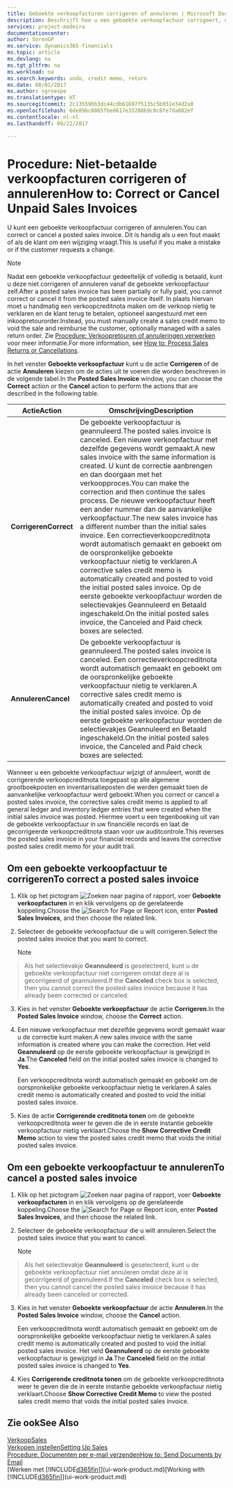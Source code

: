 ```yaml
---
title: Geboekte verkoopfacturen corrigeren of annuleren | Microsoft Docs
description: Beschrijft hoe u een geboekte verkoopfactuur corrigeert, ongedaan maakt of annuleert en een verkoopcreditnota vereffent.
services: project-madeira
documentationcenter: 
author: SorenGP
ms.service: dynamics365-financials
ms.topic: article
ms.devlang: na
ms.tgt_pltfrm: na
ms.workload: na
ms.search.keywords: undo, credit memo, return
ms.date: 08/01/2017
ms.author: sgroespe
ms.translationtype: HT
ms.sourcegitcommit: 2c13559bb3dc44cdb61697f5135c5b931e34d2a8
ms.openlocfilehash: 6de89bc0865fbe8617e33288b9c0c8fe7da802ef
ms.contentlocale: nl-nl
ms.lasthandoff: 09/22/2017

---
```

# <a name="how-to-correct-or-cancel-unpaid-sales-invoices"></a><span data-ttu-id="42474-103">Procedure: Niet-betaalde verkoopfacturen corrigeren of annuleren</span><span class="sxs-lookup"><span data-stu-id="42474-103">How to: Correct or Cancel Unpaid Sales Invoices</span></span>
<span data-ttu-id="42474-104">U kunt een geboekte verkoopfactuur corrigeren of annuleren.</span><span class="sxs-lookup"><span data-stu-id="42474-104">You can correct or cancel a posted sales invoice.</span></span> <span data-ttu-id="42474-105">Dit is handig als u een fout maakt of als de klant om een wijziging vraagt.</span><span class="sxs-lookup"><span data-stu-id="42474-105">This is useful if you make a mistake or if the customer requests a change.</span></span>

> [!NOTE]  
>   <span data-ttu-id="42474-106">Nadat een geboekte verkoopfactuur gedeeltelijk of volledig is betaald, kunt u deze niet corrigeren of annuleren vanaf de geboekte verkoopfactuur zelf.</span><span class="sxs-lookup"><span data-stu-id="42474-106">After a posted sales invoice has been partially or fully paid, you cannot correct or cancel it from the posted sales invoice itself.</span></span> <span data-ttu-id="42474-107">In plaats hiervan moet u handmatig een verkoopcreditnota maken om de verkoop nietig te verklaren en de klant terug te betalen, optioneel aangestuurd met een inkoopretourorder.</span><span class="sxs-lookup"><span data-stu-id="42474-107">Instead, you must manually create a sales credit memo to void the sale and reimburse the customer, optionally managed with a sales return order.</span></span> <span data-ttu-id="42474-108">Zie [Procedure: Verkoopretouren of annuleringen verwerken](sales-how-process-sales-returns-cancellations.md) voor meer informatie.</span><span class="sxs-lookup"><span data-stu-id="42474-108">For more information, see [How to: Process Sales Returns or Cancellations](sales-how-process-sales-returns-cancellations.md).</span></span>

<span data-ttu-id="42474-109">In het venster **Geboekte verkoopfactuur** kunt u de actie **Corrigeren** of de actie **Annuleren** kiezen om de acties uit te voeren die worden beschreven in de volgende tabel.</span><span class="sxs-lookup"><span data-stu-id="42474-109">In the **Posted Sales Invoice** window, you can choose the **Correct** action or the **Cancel** action to perform the actions that are described in the following table.</span></span>

| <span data-ttu-id="42474-110">Actie</span><span class="sxs-lookup"><span data-stu-id="42474-110">Action</span></span> | <span data-ttu-id="42474-111">Omschrijving</span><span class="sxs-lookup"><span data-stu-id="42474-111">Description</span></span> |
| --- | --- |
| <span data-ttu-id="42474-112">**Corrigeren**</span><span class="sxs-lookup"><span data-stu-id="42474-112">**Correct**</span></span> |<span data-ttu-id="42474-113">De geboekte verkoopfactuur is geannuleerd.</span><span class="sxs-lookup"><span data-stu-id="42474-113">The posted sales invoice is canceled.</span></span> <span data-ttu-id="42474-114">Een nieuwe verkoopfactuur met dezelfde gegevens wordt gemaakt.</span><span class="sxs-lookup"><span data-stu-id="42474-114">A new sales invoice with the same information is created.</span></span> <span data-ttu-id="42474-115">U kunt de correctie aanbrengen en dan doorgaan met het verkoopproces.</span><span class="sxs-lookup"><span data-stu-id="42474-115">You can make the correction and then continue the sales process.</span></span> <span data-ttu-id="42474-116">De nieuwe verkoopfactuur heeft een ander nummer dan de aanvankelijke verkoopfactuur.</span><span class="sxs-lookup"><span data-stu-id="42474-116">The new sales invoice has a different number than the initial sales invoice.</span></span> <span data-ttu-id="42474-117">Een correctieverkoopcreditnota wordt automatisch gemaakt en geboekt om de oorspronkelijke geboekte verkoopfactuur nietig te verklaren.</span><span class="sxs-lookup"><span data-stu-id="42474-117">A corrective sales credit memo is automatically created and posted to void the initial posted sales invoice.</span></span> <span data-ttu-id="42474-118">Op de eerste geboekte verkoopfactuur worden de selectievakjes Geannuleerd en Betaald ingeschakeld.</span><span class="sxs-lookup"><span data-stu-id="42474-118">On the initial posted sales invoice, the Canceled and Paid check boxes are selected.</span></span> |
| <span data-ttu-id="42474-119">**Annuleren**</span><span class="sxs-lookup"><span data-stu-id="42474-119">**Cancel**</span></span> |<span data-ttu-id="42474-120">De geboekte verkoopfactuur is geannuleerd.</span><span class="sxs-lookup"><span data-stu-id="42474-120">The posted sales invoice is canceled.</span></span> <span data-ttu-id="42474-121">Een correctieverkoopcreditnota wordt automatisch gemaakt en geboekt om de oorspronkelijke geboekte verkoopfactuur nietig te verklaren.</span><span class="sxs-lookup"><span data-stu-id="42474-121">A corrective sales credit memo is automatically created and posted to void the initial posted sales invoice.</span></span> <span data-ttu-id="42474-122">Op de eerste geboekte verkoopfactuur worden de selectievakjes Geannuleerd en Betaald ingeschakeld.</span><span class="sxs-lookup"><span data-stu-id="42474-122">On the initial posted sales invoice, the Canceled and Paid check boxes are selected.</span></span> |

<span data-ttu-id="42474-123">Wanneer u een geboekte verkoopfactuur wijzigt of annuleert, wordt de corrigerende verkoopcreditnota toegepast op alle algemene grootboekposten en inventarisatieposten die werden gemaakt toen de aanvankelijke verkoopfactuur werd geboekt.</span><span class="sxs-lookup"><span data-stu-id="42474-123">When you correct or cancel a posted sales invoice, the corrective sales credit memo is applied to all general ledger and inventory ledger entries that were created when the initial sales invoice was posted.</span></span> <span data-ttu-id="42474-124">Hiermee voert u een tegenboeking uit van de geboekte verkoopfactuur in uw financiële records en laat de gecorrigeerde verkoopcreditnota staan voor uw auditcontrole.</span><span class="sxs-lookup"><span data-stu-id="42474-124">This reverses the posted sales invoice in your financial records and leaves the corrective posted sales credit memo for your audit trail.</span></span>

## <a name="to-correct-a-posted-sales-invoice"></a><span data-ttu-id="42474-125">Om een geboekte verkoopfactuur te corrigeren</span><span class="sxs-lookup"><span data-stu-id="42474-125">To correct a posted sales invoice</span></span>
1. <span data-ttu-id="42474-126">Klik op het pictogram ![Zoeken naar pagina of rapport](media/ui-search/search_small.png "pictogram Zoeken naar pagina of rapport"), voer **Geboekte verkoopfacturen** in en klik vervolgens op de gerelateerde koppeling.</span><span class="sxs-lookup"><span data-stu-id="42474-126">Choose the ![Search for Page or Report](media/ui-search/search_small.png "Search for Page or Report icon") icon, enter **Posted Sales Invoices**, and then choose the related link.</span></span>  
2. <span data-ttu-id="42474-127">Selecteer de geboekte verkoopfactuur die u wilt corrigeren.</span><span class="sxs-lookup"><span data-stu-id="42474-127">Select the posted sales invoice that you want to correct.</span></span>

    > [!NOTE]  
>   <span data-ttu-id="42474-128">Als het selectievakje **Geannuleerd** is geselecteerd, kunt u de geboekte verkoopfactuur niet corrigeren omdat deze al is gecorrigeerd of geannuleerd.</span><span class="sxs-lookup"><span data-stu-id="42474-128">If the **Canceled** check box is selected, then you cannot correct the posted sales invoice because it has already been corrected or canceled.</span></span>
3. <span data-ttu-id="42474-129">Kies in het venster **Geboekte verkoopfactuur** de actie **Corrigeren**.</span><span class="sxs-lookup"><span data-stu-id="42474-129">In the **Posted Sales Invoice** window, choose the **Correct** action.</span></span>  
4. <span data-ttu-id="42474-130">Een nieuwe verkoopfactuur met dezelfde gegevens wordt gemaakt waar u de correctie kunt maken.</span><span class="sxs-lookup"><span data-stu-id="42474-130">A new sales invoice with the same information is created where you can make the correction.</span></span> <span data-ttu-id="42474-131">Het veld **Geannuleerd** op de eerste geboekte verkoopfactuur is gewijzigd in **Ja**.</span><span class="sxs-lookup"><span data-stu-id="42474-131">The **Canceled** field on the initial posted sales invoice is changed to **Yes**.</span></span>

    <span data-ttu-id="42474-132">Een verkoopcreditnota wordt automatisch gemaakt en geboekt om de oorspronkelijke geboekte verkoopfactuur nietig te verklaren.</span><span class="sxs-lookup"><span data-stu-id="42474-132">A sales credit memo is automatically created and posted to void the initial posted sales invoice.</span></span>
5. <span data-ttu-id="42474-133">Kies de actie **Corrigerende creditnota tonen** om de geboekte verkoopcreditnota weer te geven die de in eerste instantie geboekte verkoopfactuur nietig verklaart.</span><span class="sxs-lookup"><span data-stu-id="42474-133">Choose the **Show Corrective Credit Memo** action to view the posted sales credit memo that voids the initial posted sales invoice.</span></span>

## <a name="to-cancel-a-posted-sales-invoice"></a><span data-ttu-id="42474-134">Om een geboekte verkoopfactuur te annuleren</span><span class="sxs-lookup"><span data-stu-id="42474-134">To cancel a posted sales invoice</span></span>
1. <span data-ttu-id="42474-135">Klik op het pictogram ![Zoeken naar pagina of rapport](media/ui-search/search_small.png "pictogram Zoeken naar pagina of rapport"), voer **Geboekte verkoopfacturen** in en klik vervolgens op de gerelateerde koppeling.</span><span class="sxs-lookup"><span data-stu-id="42474-135">Choose the ![Search for Page or Report](media/ui-search/search_small.png "Search for Page or Report icon") icon, enter **Posted Sales Invoices**, and then choose the related link.</span></span>  
2. <span data-ttu-id="42474-136">Selecteer de geboekte verkoopfactuur die u wilt annuleren.</span><span class="sxs-lookup"><span data-stu-id="42474-136">Select the posted sales invoice that you want to cancel.</span></span>

    > [!NOTE]  
>   <span data-ttu-id="42474-137">Als het selectievakje **Geannuleerd** is geselecteerd, kunt u de geboekte verkoopfactuur niet annuleren omdat deze al is gecorrigeerd of geannuleerd.</span><span class="sxs-lookup"><span data-stu-id="42474-137">If the **Canceled** check box is selected, then you cannot cancel the posted sales invoice because it has already been canceled or corrected.</span></span>
3. <span data-ttu-id="42474-138">Kies in het venster **Geboekte verkoopfactuur** de actie **Annuleren**.</span><span class="sxs-lookup"><span data-stu-id="42474-138">In the **Posted Sales Invoice** window, choose the **Cancel** action.</span></span>

    <span data-ttu-id="42474-139">Een verkoopcreditnota wordt automatisch gemaakt en geboekt om de oorspronkelijke geboekte verkoopfactuur nietig te verklaren.</span><span class="sxs-lookup"><span data-stu-id="42474-139">A sales credit memo is automatically created and posted to void the initial posted sales invoice.</span></span> <span data-ttu-id="42474-140">Het veld **Geannuleerd** op de eerste geboekte verkoopfactuur is gewijzigd in **Ja**.</span><span class="sxs-lookup"><span data-stu-id="42474-140">The **Canceled** field on the initial posted sales invoice is changed to **Yes**.</span></span>
4. <span data-ttu-id="42474-141">Kies **Corrigerende creditnota tonen** om de geboekte verkoopcreditnota weer te geven die de in eerste instantie geboekte verkoopfactuur nietig verklaart.</span><span class="sxs-lookup"><span data-stu-id="42474-141">Choose **Show Corrective Credit Memo** to view the posted sales credit memo that voids the initial posted sales invoice.</span></span>

## <a name="see-also"></a><span data-ttu-id="42474-142">Zie ook</span><span class="sxs-lookup"><span data-stu-id="42474-142">See Also</span></span>
[<span data-ttu-id="42474-143">Verkoop</span><span class="sxs-lookup"><span data-stu-id="42474-143">Sales</span></span>](sales-manage-sales.md)  
[<span data-ttu-id="42474-144">Verkopen instellen</span><span class="sxs-lookup"><span data-stu-id="42474-144">Setting Up Sales</span></span>](sales-setup-sales.md)  
[<span data-ttu-id="42474-145">Procedure: Documenten per e-mail verzenden</span><span class="sxs-lookup"><span data-stu-id="42474-145">How to: Send Documents by Email</span></span>](ui-how-send-documents-email.md)  
<span data-ttu-id="42474-146">[Werken met [!INCLUDE[d365fin](includes/d365fin_md.md)]](ui-work-product.md)</span><span class="sxs-lookup"><span data-stu-id="42474-146">[Working with [!INCLUDE[d365fin](includes/d365fin_md.md)]](ui-work-product.md)</span></span>

